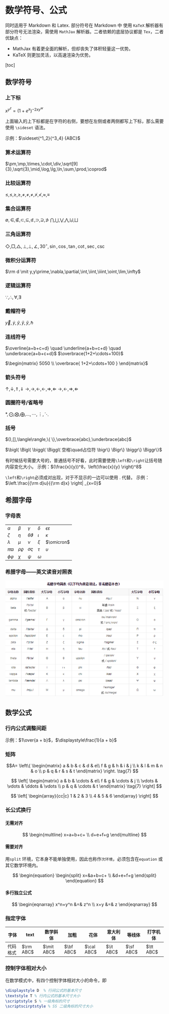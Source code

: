 # 数学符号、公式

同时适用于 Markdown 和 Latex. 部分符号在 Markdown 中 使用 `KaTeX` 解析器有部分符号无法渲染，需使用 `MathJax` 解析器。二者依赖的底层协议都是 `Tex`，二者优缺点：

+ MathJax 有着更全面的解析，但却丧失了体积轻量这一优势。
+ KaTeX 则更加灵活，以高速渲染为优势。

[toc]

## 数学符号

### 上下标

$x^{y^z}=(1+e^x)^{-2xy^w}$

上面输入的上下标都是在字符的右侧，要想在左侧或者两侧都写上下标，那么需要使用 `\sideset` 语法。

示例：$\sideset{^1_2}{^3_4} {ABC}$

### 算术运算符

$\pm,\mp,\times,\cdot,\div,\sqrt[9]{3},\sqrt{3},\mid,\log,\lg,\ln,\sum,\prod,\coprod$

### 比较运算符

$\le,\leq,\ge,\geq,\ne,\neq,\not=,\not>,\not<,\approx,\equiv$

### 集合运算符

$\emptyset,\in,\notin,\subset,\subseteq,\not\subset,\supset,\supseteq,\not\supset$
$\bigcap,\bigcup,\bigvee,\bigwedge,\biguplus,\bigsqcup$

### 三角运算符

$\Diamond,\Box,\triangle,\perp,\bot,\angle,30^\circ,\sin,\cos,\tan,\cot,\sec,\csc$

### 微积分运算符

$\rm d \mit y,y\prime,\nabla,\partial,\int,\iint,\iiint,\oint,\lim,\infty$

### 逻辑运算符

$\because,\therefore,\forall,\exists$

### 戴帽符号

$\vec y,\dot y,\hat y,\check y,\breve y, \hbar$

### 连线符号

$\overline{a+b+c+d} \quad \underline{a+b+c+d} \quad \underbrace{a+b+c+d}$
$\overbrace{1+2+\cdots+100}$

$\begin{matrix} 5050 \\ \overbrace{ 1+2+\cdots+100 } \end{matrix}$

### 箭头符号

$\uparrow,\downarrow,\Uparrow,\Downarrow$
$\rightarrow,\to,\leftarrow,\gets,\Rightarrow,\Leftarrow$
$\longrightarrow,\longleftarrow,\Longrightarrow,\Longleftarrow$

### 圆圈符号/省略号

$\ast,\bigodot,\bigotimes,\bigoplus,\ldots,\cdots,\vdots,\ddots$

### 括号

$(),[],\langle\rangle,\{ \},\overbrace{abc},\underbrace{abc}$

$\bigl( \Bigl( \biggl( \Biggl( 空格\quad占位符 \bigr\} \Bigr\} \biggr\} \Biggr\}$

有时候括号需要大号的，普通括号不好看，此时需要使用`\left`和`\right`让括号随内容变化大小。
示例：$(\frac{x}{y})^8，\left(\frac{x}{y} \right)^8$

`\left`和`\right`必须成对出现，对于不显示的一边可以使用 . 代替。
示例：$\left.\frac{{\rm d}u}{{\rm d}x} \right| _{x=0}$

## 希腊字母

### 字母表

|                |               |                    |          |                       |
| -------------- | ------------- | ------------------ | -------- | --------------------- |
| $\alpha$       | $\beta$       | $\gamma$           | $\delta$ | $\epsilon\varepsilon$ |
| $\zeta$        | $\eta$        | $\theta\vartheta$  | $\iota$  | $\kappa$              |
| $\lambda$      | $\mu$         | $\nu$              | $\xi$    | $\omicron$            |
| $\pi \varpi$   | $\rho\varrho$ | $\sigma \varsigma$ | $\tau$   | $\upsilon$            |
| $\phi \varphi$ | $\chi$        | $\psi$             | $\omega$ |                       |

### 希腊字母——英文读音对照表

![读音](../img/20200425100900492_14896.png)

## 数学公式

### 行内公式调整间距

示例：$1\over{a + b}$，$\displaystyle\frac{1}{a + b}$

### 矩阵

$$A=
\left\{
 \begin{matrix}
   a & b & c & d & e\\
   f & g & h & i & j \\
   k & l & m & n & o \\
   p & q & r & s & t
  \end{matrix}
\right. \tag{7}
$$

$$
\left[
 \begin{matrix}
   a & b & \cdots & e\\
   f & g & \cdots & j \\
   \vdots & \vdots & \ddots & \vdots \\
   p & q & \cdots & t
  \end{matrix} \tag{7}
\right]
$$

$$
\left[
    \begin{array}{cc|c}
      1 & 2 & 3 \\
      4 & 5 & 6
    \end{array}
\right]
$$

### 长公式换行

#### 无需对齐

$$
\begin{multline}
    x=a+b+c+ \\
    d+e+f+g
\end{multline}
$$

#### 需要对齐

用`split` 环境，它本身不能单独使用，因此也称作`次环境`，必须包含在`equation` 或其它数学环境内。

$$
\begin{equation}
    \begin{split}
        x=&a+b+c+ \\
        &d+e+f+g
    \end{split}
\end{equation}
$$

#### 多行独立公式

$$
\begin{eqnarray}
    x^n+y^n &=& z^n \\
    x+y &=& z
\end{eqnarray}
$$

### 指定字体

|   字体   |   text    |  数学斜体   |   加粗    |    花体    |  意大利体  |  等线体   |  打字机体  | 
| ------- | --------- | ---------- | --------- | ---------- | --------- | --------- | --------- |
| 代码格式 | $\rm ABC$ | $\mit ABC$ | $\bf ABC$ | $\cal ABC$ | $\it ABC$ | $\sf ABC$ | $\tt ABC$ |

### 控制字体相对大小

在数学模式中，有四个控制字体相对大小的命令，即

```latex
\displaystyle D  % 行间公式的基本尺寸
\textstyle T % 行内公式的基本尺寸大小
\scriptstyle S % 一级角标的尺寸
\scriptscirptstyle % SS 二级角标的尺寸大小
```
